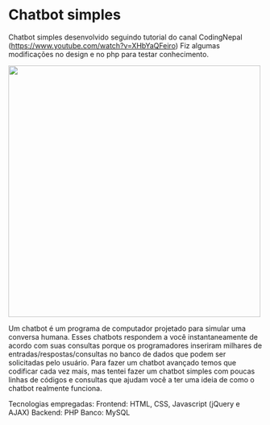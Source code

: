 # Chatbot simples
Chatbot simples desenvolvido seguindo tutorial do canal CodingNepal (https://www.youtube.com/watch?v=XHbYaQFeiro)
Fiz algumas modificações no design e no php para testar conhecimento.

<img src=demo.gif width="500">

Um chatbot é um programa de computador projetado para simular uma conversa humana. Esses chatbots respondem a você instantaneamente de acordo com suas consultas porque os programadores inseriram milhares de entradas/respostas/consultas no banco de dados que podem ser solicitadas pelo usuário. Para fazer um chatbot avançado temos que codificar cada vez mais, mas tentei fazer um chatbot simples com poucas linhas de códigos e consultas que ajudam você a ter uma ideia de como o chatbot realmente funciona.

Tecnologias empregadas:
Frontend: HTML, CSS, Javascript (jQuery e AJAX)
Backend: PHP
Banco: MySQL
